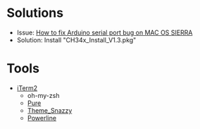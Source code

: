 # Solutions

* Issue: [How to fix Arduino serial port bug on MAC OS SIERRA](https://www.youtube.com/watch?v=wyocdvAKo64&t=11s)
* Solution: Install "CH34x_Install_V1.3.pkg"

# Tools

* [iTerm2](https://www.iterm2.com/)
  * oh-my-zsh
  * [Pure](https://github.com/sindresorhus/pure)
  * [Theme_Snazzy](https://github.com/sindresorhus/terminal-snazzy)
  * [Powerline](https://github.com/powerline/fonts)
